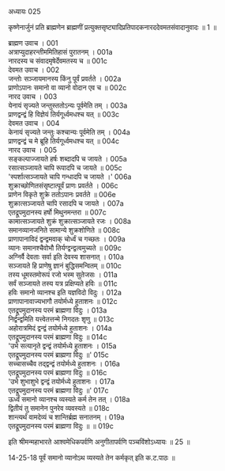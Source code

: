 अध्यायः 025

कृष्णेनार्जुनं प्रति ब्राह्मणेन ब्राह्मणीं प्रत्युक्तसृष्ट्यादिप्रतिपादकनारददेवमतसंवादानुवादः ॥ 1 ॥

ब्राह्मण उवाच ।	001  
अत्राप्युदाहरन्तीममितिहासं पुरातनम् ।	001a  
नारदस्य च संवादमृषेर्देवमतस्य च ॥	001c  
देवमत उवाच ।	002  
जन्तोः सञ्जायमानस्य किंनु पूर्वं प्रवर्तते ।	002a  
प्राणोऽपानः समानो वा व्यानो वोदान एव च ॥	002c  
नारद उवाच ।	003  
येनायं सृज्यते जन्तुस्ततोऽन्यः पूर्वमेति तम् ।	003a  
प्राणद्वन्द्वं हि विज्ञेयं तिर्यगूर्ध्वमधश्च यत् ॥	003c  
देवमत उवाच ।	004  
केनायं सृज्यते जन्तुः कश्चान्यः पूर्वमेति तम् ।	004a  
प्राणद्वन्द्वं च मे ब्रूहि तिर्यगूर्ध्वमधश्च यत् ॥	004c  
नारद उवाच ।	005  
सङ्कल्पाज्जायते हर्षः शब्दादपि च जायते ।	005a  
रसात्सञ्जायते चापि रूपादपि च जायते ॥	005c  
\'स्पर्शात्सञ्जायते चापि गन्धादपि च जायते ।\'	006a  
शुक्राच्छोणितसंसृष्टात्पूर्वं प्राणः प्रवर्तते ।	006c  
प्राणेन विकृते शुक्रे ततोऽपानः प्रवर्तते ॥	006e  
शुक्रात्सञ्जायते चापि रसादपि च जायते ।	007a  
एतद्रूपमुदानस्य हर्षो मिथुनमन्तरा ॥	007c  
कामात्सञ्जायते शुक्रं शुक्रात्सञ्जायते रजः ।	008a  
समानव्यानजनिते सामान्ये शुक्रशोणिते ॥	008c  
प्राणापानाविदं द्वन्द्वमवाक् चोर्ध्वं च गच्छतः ।	009a  
व्यानः समानश्चैवोभौ तिर्यग्द्वन्द्वत्वमुच्यते ॥	009c  
अग्निर्वै देवताः सर्वा इति देवस्य शासनात् ।	010a  
सञ्जायते हि प्राणेषु ज्ञानं बुद्धिसमन्वितम् ॥	010c  
तस्य धूमस्तमोरूपं रजो भस्म सुतेजसः ।	011a  
सर्वं सञ्जायते तस्य यत्र प्रक्षिप्यते हविः ॥	011c  
हविः समानो व्यानश्च इति यज्ञविदो विदुः ।	012a  
प्राणापानावाज्यभागौ तयोर्मध्ये हुताशनः ॥	012c  
एतद्रूपमुदानस्य परमं ब्राह्मणा विदुः ।	013a  
निर्द्वन्द्वमिति यत्त्वेतत्तन्मे निगदतः शृणु ॥	013c  
अहोरात्रमिदं द्वन्द्वं तयोर्मध्ये हुताशनः ।	014a  
एतद्रूपमुदानस्य परमं ब्राह्मणा विदुः ॥	014c  
\'उभे सत्यानृते द्वन्द्वं तयोर्मध्ये हुताशनः ।	015a  
एतद्रूपमुदानस्य परमं ब्राह्मणा विदुः ॥\'	015c  
सच्चासच्चैव तद्द्वन्द्वं तयोर्मध्ये हुताशनः ।	016a  
एतद्रूपमुदानस्य परमं ब्राह्मणा विदुः ॥	016c  
\'उभे शुभाशुभे द्वन्द्वं तयोर्मध्ये हुताशनः ।	017a  
एतद्रूपमुदानस्य परमं ब्राह्मणा विदुः ॥\'	017c  
ऊर्ध्वं समानो व्यानश्च व्यस्यते कर्म तेन तत् ।	018a  
द्वितीयं तु समानेन पुनरेव व्यवस्यते ॥	018c  
शान्त्यर्थं वामदेव्यं च शान्तिर्ब्रह्म सनातनम् ।	019a  
एतद्रूपमुदानस्य परमं ब्राह्मणा विदुः ॥ ॥	019c  

इति श्रीमन्महाभारते आश्वमेधिकपर्वणि अनुगीतापर्वणि पञ्चविंशोऽध्यायः ॥ 25 ॥

14-25-18 पूर्वं समानो व्यानोऽथ व्यस्यते तेन कर्मकृत् इति क.ट.पाठः ॥ 
